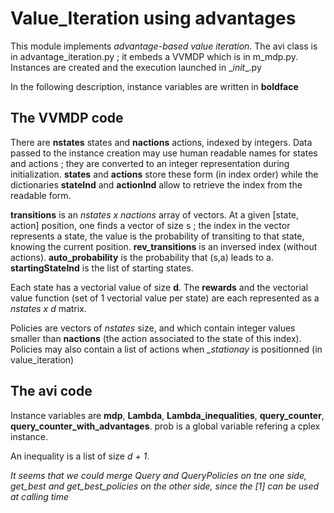 # Value_Iteration using advantages

This module implements _advantage-based value iteration_. The avi class is in advantage_iteration.py ; it embeds 
a VVMDP which is in m_mdp.py.  Instances are created and the execution launched in \__init__.py

In the following description, instance variables are written in **boldface** 

## The VVMDP code
There are **nstates** states and **nactions** actions, indexed by integers. Data passed to the instance creation may
use human readable names for states and actions ; they are converted to an integer representation during initialization.
**states** and **actions** store these form (in index order) while the dictionaries **stateInd** and **actionInd** 
allow to retrieve the index from the readable form.
 
 **transitions** is an _nstates x nactions_ array of vectors. At a given [state, action] position, one finds a vector 
 of size s ; the 
 index in the vector represents a state, the value is the probability of transiting to that state, knowing the current 
 position.
 **rev_transitions** is an inversed index (without actions).  **auto_probability** is the probability that (s,a) leads 
 to a. **startingStateInd** is the list of starting states.
  
 Each state has a vectorial value of size **d**. The **rewards** and the vectorial value function (set of 1 vectorial 
 value  per state) are each represented as a _nstates x d_ matrix. 

  Policies are vectors of _nstates_ size, and which  contain integer values smaller than **nactions** (the action 
  associated to the state of this index). Policies may also contain a list of actions when *\_stationay* is positionned
  (in value_iteration)
  
## The avi code
  Instance variables are **mdp**, **Lambda**, **Lambda_inequalities**, **query_counter**, **query_counter_with_advantages**.
  prob is a global variable refering a cplex instance.
  
  An inequality is a list of size _d + 1_. 
  
  _It seems that we could merge Query and QueryPolicies on tne one side, get_best and get_best_policies on the other side, 
  since the \[1] can be used at calling time_